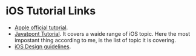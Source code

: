 # iOS Tutorial Links
- [Apple official tutorial](https://developer.apple.com/tutorials/app-dev-training/).
- [Javatpont Tutorial](https://www.javatpoint.com/ios-development-using-swift).
  It covers a waide range of iOS topic. Here the most impostant thing according to me, is
  the list of topic it is covering.
- [iOS Design guidelines](https://developer.apple.com/design/human-interface-guidelines/designing-for-ios).

